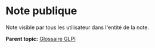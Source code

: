 Note publique
=============

Note visible par tous les utilisateur dans l'entité de la note.

**Parent topic:** [Glossaire GLPI](../../glpi/glossary.html)
